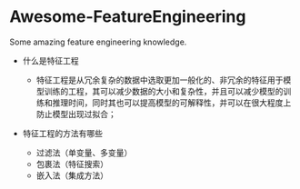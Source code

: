 # Awesome-FeatureEngineering
Some amazing feature engineering knowledge.

- 什么是特征工程
    - 特征工程是从冗余复杂的数据中选取更加一般化的、非冗余的特征用于模型训练的工程，其可以减少数据的大小和复杂性，并且可以减少模型的训练和推理时间，同时其也可以提高模型的可解释性，并可以在很大程度上防止模型出现过拟合；
    
- 特征工程的方法有哪些
    - 过滤法（单变量、多变量）
    - 包裹法（特征搜索）
    - 嵌入法（集成方法）

